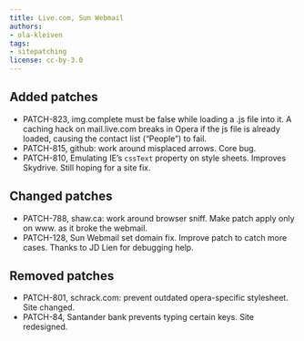 ```yaml
---
title: Live.com, Sun Webmail
authors:
- ola-kleiven
tags:
- sitepatching
license: cc-by-3.0
---
```


## Added patches

- PATCH-823, img.complete must be false while loading a .js file into it. A caching hack on mail.live.com breaks in Opera if the js file is already loaded, causing the contact list (“People”) to fail.
- PATCH-815, github: work around misplaced arrows. Core bug.
- PATCH-810, Emulating IE’s `cssText` property on style sheets. Improves Skydrive. Still hoping for a site fix.

## Changed patches

- PATCH-788, shaw.ca: work around browser sniff. Make patch apply only on www. as it broke the webmail.
- PATCH-128, Sun Webmail set domain fix. Improve patch to catch more cases. Thanks to JD Lien for debugging help.

## Removed patches

- PATCH-801, schrack.com: prevent outdated opera-specific stylesheet. Site changed.
- PATCH-84, Santander bank prevents typing certain keys. Site redesigned.
